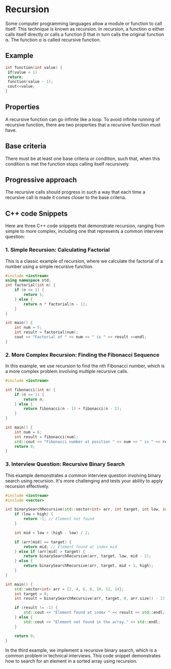# Recursion

Some computer programming languages allow a module or function to call itself. This
technique is known as recursion. In recursion, a function α either calls itself directly or
calls a function β that in turn calls the original function α. The function α is called recursive
function.

## Example

```cpp
int function(int value) {
 if(value < 1)
 return;
 function(value - 1);
 cout<<value; 
}
```

## Properties

A recursive function can go infinite like a loop. To avoid infinite running of recursive
function, there are two properties that a recursive function must have.

## Base criteria

There must be at least one base criteria or condition, such that,
when this condition is met the function stops calling itself recursively.

## Progressive approach

The recursive calls should progress in such a way that
each time a recursive call is made it comes closer to the base criteria.

## C++ code Snippets

Here are three C++ code snippets that demonstrate recursion, ranging from simple to more complex, including one that represents a common interview question:

### 1. Simple Recursion: Calculating Factorial

This is a classic example of recursion, where we calculate the factorial of a number using a simple recursive function.

```cpp
#include <iostream>
using namespace std;
int factorial(int n) {
    if (n <= 1) {
        return 1;
    } else {
        return n * factorial(n - 1);
    }
}

int main() {
    int num = 5;
    int result = factorial(num);
    cout << "Factorial of " << num << " is " << result <<endl;
}
```

### 2. More Complex Recursion: Finding the Fibonacci Sequence

In this example, we use recursion to find the nth Fibonacci number, which is a more complex problem involving multiple recursive calls.

```cpp
#include <iostream>

int fibonacci(int n) {
    if (n <= 1) {
        return n;
    } else {
        return fibonacci(n - 1) + fibonacci(n - 2);
    }
}

int main() {
    int num = 6;
    int result = fibonacci(num);
    std::cout << "Fibonacci number at position " << num << " is " << result << std::endl;
    return 0;
}
```

### 3. Interview Question: Recursive Binary Search

This example demonstrates a common interview question involving binary search using recursion. It's more challenging and tests your ability to apply recursion effectively.

```cpp
#include <iostream>
#include <vector>

int binarySearchRecursive(std::vector<int> arr, int target, int low, int high) {
    if (low > high) {
        return -1; // Element not found
    }

    int mid = low + (high - low) / 2;

    if (arr[mid] == target) {
        return mid; // Element found at index mid
    } else if (arr[mid] > target) {
        return binarySearchRecursive(arr, target, low, mid - 1);
    } else {
        return binarySearchRecursive(arr, target, mid + 1, high);
    }
}

int main() {
    std::vector<int> arr = {2, 4, 6, 8, 10, 12, 14};
    int target = 8;
    int result = binarySearchRecursive(arr, target, 0, arr.size() - 1);

    if (result != -1) {
        std::cout << "Element found at index " << result << std::endl;
    } else {
        std::cout << "Element not found in the array." << std::endl;
    }

    return 0;
}
```

In the third example, we implement a recursive binary search, which is a common problem in technical interviews. This code snippet demonstrates how to search for an element in a sorted array using recursion.
